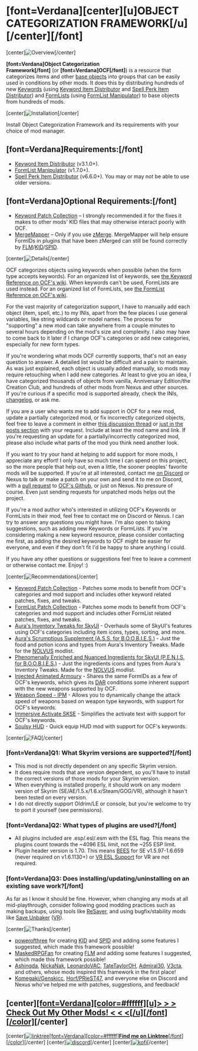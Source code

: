 # **\[font=Verdana\]\[center\]\[u\]OBJECT CATEGORIZATION FRAMEWORK\[/u\]\[/center\]\[/font\]**

\[center\]![Overview](https://i.imgur.com/Ne4Acy5.png)\[/center\]

**\[font=Verdana\]Object Categorization Framework\[/font\]** (or **\[font=Verdana\]OCF\[/font\]**) is a resource that categorizes items and other [base objects](https://ck.uesp.net/wiki/Glossary#Base_Object) into groups that can be easily used in conditions by other mods. It does this by distributing hundreds of new [Keywords](https://ck.uesp.net/wiki/Keyword) (using [Keyword Item Distributor](https://www.nexusmods.com/skyrimspecialedition/mods/55728) and [Spell Perk Item Distributor](https://www.nexusmods.com/skyrimspecialedition/mods/36869)) and [FormLists](https://ck.uesp.net/wiki/FormList) (using [FormList Manipulator](https://www.nexusmods.com/skyrimspecialedition/mods/74037)) to base objects from hundreds of mods.

\[center\]![Installation](https://i.imgur.com/LmWYnja.png)\[/center\]

Install Object Categorization Framework and its requirements with your choice of mod manager.

## **\[font=Verdana\]Requirements:\[/font\]**

- [Keyword Item Distributor](https://www.nexusmods.com/skyrimspecialedition/mods/55728) (v3.1.0+).
- [FormList Manipulator](https://www.nexusmods.com/skyrimspecialedition/mods/74037) (v1.7.0+).
- [Spell Perk Item Distributor](https://www.nexusmods.com/skyrimspecialedition/mods/36869) (v6.6.0+). You may or may not be able to use older versions.

## **\[font=Verdana\]Optional Requirements:\[/font\]**

- [Keyword Patch Collection](https://www.nexusmods.com/skyrimspecialedition/mods/92529) – I strongly recommended it for the fixes it makes to other mods' KID files that may otherwise interact poorly with OCF.
- [MergeMapper](https://www.nexusmods.com/skyrimspecialedition/mods/74689) – Only if you use [zMerge](https://www.reddit.com/r/skyrimmods/comments/9sgnpy/zedit_v050_zmerge_successor_of_merge_plugins/). MergeMapper will help ensure FormIDs in plugins that have been zMerged can still be found correctly by [FLM](https://www.nexusmods.com/skyrimspecialedition/mods/74037)/[KID](https://www.nexusmods.com/skyrimspecialedition/mods/55728)/[SPID](https://www.nexusmods.com/skyrimspecialedition/mods/36869).

\[center\]![Details](https://i.imgur.com/KWDeTFX.png)\[/center\]

OCF categorizes objects using keywords when possible (when the form type accepts keywords). For an organized list of keywords, see [the Keyword Reference on OCF's wiki](https://github.com/GroundAura/Object-Categorization-Framework/wiki/Keyword-Reference). When keywords can't be used, FormLists are used instead. For an organized list of FormLists, see [the FormList Reference on OCF's wiki](https://github.com/GroundAura/Object-Categorization-Framework/wiki/FormList-Reference).

For the vast majority of categorization support, I have to manually add each object (item, spell, etc.) to my INIs, apart from the few places I use general variables, like string wildcards or model names. The process for "supporting" a new mod can take anywhere from a couple minutes to several hours depending on the mod's size and complexity. I also may have to come back to it later if I change OCF's categories or add new categories, especially for new form types.

If you're wondering what mods OCF currently supports, that's not an easy question to answer. A detailed list would be difficult and a pain to maintain. As was just explained, each object is usually added manually, so mods may require retouching when I add new categories. At least to give you an idea, I have categorized thousands of objects from vanilla, Anniversary Edition/the Creation Club, and hundreds of other mods from Nexus and other sources. If you're curious if a specific mod is supported already, check the INIs, [changelog](https://github.com/GroundAura/Object-Categorization-Framework/blob/main/docs/CHANGELOG.md), or ask me.

If you are a user who wants me to add support in OCF for a new mod, update a partially categorized mod, or fix incorrectly categorized objects, feel free to leave a comment in either [this discussion thread](https://www.nexusmods.com/skyrimspecialedition/mods/81469/?tab=forum&topic_id=12811518) or [just in the posts section](https://www.nexusmods.com/skyrimspecialedition/mods/81469?tab=posts) with your request. Include at least the mod name and link. If you're requesting an update for a partially/incorrectly categorized mod, please also include what parts of the mod you think need another look.

If you want to try your hand at helping to add support for more mods, I appreciate any effort! I only have so much time I can spend on this project, so the more people that help out, even a little, the sooner peoples' favorite mods will be supported. If you're at all interested, contact me [on Discord](https://discord.gg/zft8DmbfKv) or Nexus to talk or make a patch on your own and send it to me on Discord, with a [pull request](https://docs.github.com/en/pull-requests/collaborating-with-pull-requests/proposing-changes-to-your-work-with-pull-requests/about-pull-requests) to [OCF's Github](https://github.com/GroundAura/Object-Categorization-Framework), or just on Nexus. No pressure of course. Even just sending requests for unpatched mods helps out the project.

If you're a mod author who's interested in utilizing OCF's Keywords or FormLists in their mod, feel free to contact me on Discord or Nexus. I can try to answer any questions you might have. I'm also open to taking suggestions, such as adding new Keywords or FormLists. If you're considering making a new keyword resource, please consider contacting me first, as adding the desired keywords to OCF might be easier for everyone, and even if they don't fit I'd be happy to share anything I could.

If you have any other questions or suggestions feel free to leave a comment or otherwise contact me. Enjoy! :)

\[center\]![Recommendations](https://i.imgur.com/spSnqsA.png)\[/center\]

- [Keyword Patch Collection](https://www.nexusmods.com/skyrimspecialedition/mods/92529) - Patches some mods to benefit from OCF's categories and mod support and includes other keyword related patches, fixes, and tweaks.
- [FormList Patch Collection](https://www.nexusmods.com/skyrimspecialedition/mods/74626) - Patches some mods to benefit from OCF's categories and mod support and includes other FormList related patches, fixes, and tweaks.
- [Aura's Inventory Tweaks for SkyUI](https://www.nexusmods.com/skyrimspecialedition/mods/68557) - Overhauls some of SkyUI's features using OCF's categories including item icons, types, sorting, and more.
- [Aura's Scrumptious Supplement (A.S.S. for B.O.O.B.I.E.S.)](https://www.nexusmods.com/skyrimspecialedition/mods/89823) - Just the food and potion icons and types from Aura's Inventory Tweaks. Made for the [NOLVUS](https://www.nolvus.net/) modlist.
- [Phenomenally Enriched and Nuanced Ingredients for SkyUI (P.E.N.I.S. for B.O.O.B.I.E.S.)](https://www.nexusmods.com/skyrimspecialedition/mods/90526) - Just the ingredients icons and types from Aura's Inventory Tweaks. Made for the [NOLVUS](https://www.nolvus.net/) modlist.
- [Injected Animated Armoury](https://www.nexusmods.com/skyrimspecialedition/mods/74737) - Shares the same FormIDs as a few of OCF's keywords, which gives its [DAR](https://www.nexusmods.com/skyrimspecialedition/mods/33746) conditions some inherent support with the new weapons supported by OCF.
- [Weapon Speed - IPM](https://www.nexusmods.com/skyrimspecialedition/mods/96828) - Allows you to dynamically change the attack speed of weapons based on weapon type keywords, with support for OCF's keywords.
- [Immersive Activate SKSE](https://www.nexusmods.com/skyrimspecialedition/mods/97729) - Simplifies the activate text with support for OCF's keywords.
- [Soulsy HUD](https://www.nexusmods.com/skyrimspecialedition/mods/96210) - Quick equip HUD mod with support for OCF's keywords.

\[center\]![FAQ](https://i.imgur.com/vwDgCVz.png)\[/center\]

### **\[font=Verdana\]Q1: What Skyrim versions are supported?\[/font\]**

- This mod is not directly dependent on any specific Skyrim version.
- It does require mods that are version dependent, so you'll have to install the correct versions of those mods for your Skyrim version.
- When everything is installed properly, it should work on any modern version of Skyrim (SE/AE/1.5.x/1.6.x/Steam/GOG/VR), although it hasn't been tested on every version.
- I do not directly support Oldrim/LE or console, but you're welcome to try to port it yourself (see permissions).

### **\[font=Verdana\]Q2: What types of plugins are used?\[/font\]**

- All plugins included are .esp/.esl/.esm with the ESL flag. This means the plugins count towards the ~4096 ESL limit, not the ~255 ESP limit.
- Plugin header version is 1.70. This means [BEES](https://www.nexusmods.com/skyrimspecialedition/mods/106441) for SE v1.5.97-1.6.659 (never required on v1.6.1130+) or [VR ESL Support](https://www.nexusmods.com/skyrimspecialedition/mods/106712/) for VR are not required.

### **\[font=Verdana\]Q3: Does installing/updating/uninstalling on an existing save work?\[/font\]**

As far as I know it should be fine. However, when changing any mods at all mid-playthrough, consider following good modding practices such as making backups, using tools like [ReSaver](https://www.nexusmods.com/skyrimspecialedition/mods/5031), and using bugfix/stability mods like [Save Unbaker](https://www.nexusmods.com/skyrimspecialedition/mods/85565) ([VR](https://www.nexusmods.com/skyrimspecialedition/mods/86265)).

\[center\]![Thanks](https://i.imgur.com/EKEX9qa.png)\[/center\]

- [powerofthree](https://www.nexusmods.com/skyrimspecialedition/users/2148728) for creating [KID](https://www.nexusmods.com/skyrimspecialedition/users/2148728) and [SPID](https://www.nexusmods.com/skyrimspecialedition/mods/36869) and adding some features I suggested, which made this framework possible!
- [MaskedRPGFan](https://www.nexusmods.com/skyrimspecialedition/users/22822094) for creating [FLM](https://www.nexusmods.com/skyrimspecialedition/mods/74037) and adding some features I suggested, which made this framework possible!
- [Ashingda](https://www.nexusmods.com/skyrimspecialedition/users/10236085), [NickaNak](https://www.nexusmods.com/skyrimspecialedition/users/3127912), [LeonardoVAC](https://www.nexusmods.com/skyrimspecialedition/users/25225299), [TateTaylorOH](https://www.nexusmods.com/skyrimspecialedition/users/61720101), [Admiral30](https://www.nexusmods.com/skyrimspecialedition/users/123185483), [V3cta](https://www.nexusmods.com/skyrimspecialedition/users/6308735), and others, whose mods inspired this framework in the first place!
- [Komegaki/Genskicc](https://www.nexusmods.com/skyrimspecialedition/users/80113953), [Horf/PRieST47](https://www.nexusmods.com/skyrimspecialedition/users/927130), and everyone else on Discord and Nexus who've helped me with patches, suggestions, and feedback!

## \[center\][\[font=Verdana\]\[color=#ffffff\]\[u\]**> > > Check Out My Other Mods! < < <**\[/u\]\[/font\]\[/color\]](https://www.nexusmods.com/users/97658973?tab=user+files)\[/center\]

\[center\][![linktree](https://i.imgur.com/jOQE4n8.png)](https://linktr.ee/groundaura)[\[font=Verdana\]\[color=#ffffff\]**Find me on Linktree**\[/font\]\[/color\]](https://linktr.ee/groundaura)\[/center\]
\[center\][![discord](https://github.com/doodlum/nexusmods-widgets/blob/main/Discord_40px.png?raw=true)](https://discord.gg/zft8DmbfKv)\[/center\]
\[center\][![kofi](https://github.com/doodlum/nexusmods-widgets/blob/main/Ko-fi_40px_60fps.png?raw=true)](https://ko-fi.com/groundaura)\[/center\]
